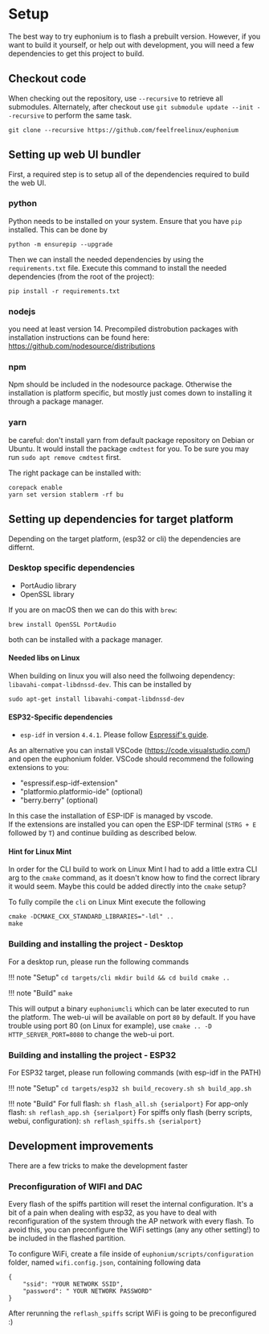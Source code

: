 

# Setup
The best way to try euphonium is to flash a prebuilt version. However, if you want to build it yourself, or help out with development, you will need a few dependencies to get this project to build.

## Checkout code

When checking out the repository, use `--recursive` to retrieve all submodules. Alternately, after checkout use `git submodule update --init --recursive` to perform the same task.

```
git clone --recursive https://github.com/feelfreelinux/euphonium
```

## Setting up web UI bundler

First, a required step is to setup all of the dependencies required to build the web UI.

### python
Python needs to be installed on your system.
Ensure that you have `pip` installed. This can be done by

```
python -m ensurepip --upgrade
```

Then we can install the needed dependencies by using the `requirements.txt` file. Execute this command to install the needed dependencies (from the root of the project):

```
pip install -r requirements.txt
```


### nodejs
you need at least version 14. Precompiled distrobution packages with installation instructions can be found here: https://github.com/nodesource/distributions

### npm
Npm should be included in the nodesource package. Otherwise the installation is platform specific, but mostly just comes down to installing it through a package manager.

### yarn
be careful: don't install yarn from default package repository on Debian or Ubuntu. It would install the package `cmdtest` for you. To be sure you may run `sudo apt remove cmdtest` first.

The right package can be installed with:
```
corepack enable
yarn set version stablerm -rf bu        
```

## Setting up dependencies for target platform

Depending on the target platform, (esp32 or cli) the dependencies are differnt.


### Desktop specific dependencies

- PortAudio library
- OpenSSL library

If you are on macOS then we can do this with `brew`:
```
brew install OpenSSL PortAudio
```
both can be installed with a package manager.

#### Needed libs on Linux
When building on linux you will also need the follwoing dependency: `libavahi-compat-libdnssd-dev`.
This can be installed by
```
sudo apt-get install libavahi-compat-libdnssd-dev
```

#### ESP32-Specific dependencies

- `esp-idf` in version `4.4.1`. Please follow [Espressif's guide](https://docs.espressif.com/projects/esp-idf/en/latest/esp32/get-started/index.html#get-started-get-prerequisites).

As an alternative you can install VSCode (https://code.visualstudio.com/) and open the euphonium folder.
VSCode should recommend the following extensions to you:
- "espressif.esp-idf-extension"
- "platformio.platformio-ide" (optional)
- "berry.berry" (optional)

In this case the installation of ESP-IDF is managed by vscode.  
If the extensions are installed you can open the ESP-IDF terminal (`STRG + E` followed by `T`) and continue building as described below.

#### Hint for Linux Mint
In order for the CLI build to work on Linux Mint I had to add a little extra CLI arg to the `cmake` command, as it doesn't know how to find the correct library it would seem.
Maybe this could be added directly into the `cmake` setup?

To fully compile the `cli` on Linux Mint execute the following
```
cmake -DCMAKE_CXX_STANDARD_LIBRARIES="-ldl" ..
make
```

### Building and installing the project - Desktop

For a desktop run, please run the following commands

!!! note "Setup"
    ```
    cd targets/cli
    mkdir build && cd build
    cmake ..
    ```

!!! note "Build"
    ```
    make
    ```


This will output a binary `euphoniumcli` which can be later executed to run the platform. The web-ui will be available on port `80` by default.
If you have trouble using port 80 (on Linux for example), use `cmake .. -D HTTP_SERVER_PORT=8080` to change the web-ui port.

### Building and installing the project - ESP32

For ESP32 target, please run following commands (with esp-idf in the PATH)

!!! note "Setup"
    ```
    cd targets/esp32
    sh build_recovery.sh
    sh build_app.sh
    ```

!!! note "Build"
    For full flash:
    ```
    sh flash_all.sh {serialport}
    ```
    For app-only flash:
    ```
    sh reflash_app.sh {serialport}
    ```
    For spiffs only flash (berry scripts, webui, configuration):
    ```
    sh reflash_spiffs.sh {serialport}
    ```

## Development improvements

There are a few tricks to make the development faster

### Preconfiguration of WIFI and DAC

Every flash of the spiffs partition will reset the internal configuration. It's a bit of a pain when dealing with esp32, as you have to deal with reconfiguration of the system through the AP network with every flash. To avoid this, you can preconfigure the WiFi settings (any any other setting!) to be included in the flashed partition.

To configure WiFi, create a file inside of `euphonium/scripts/configuration` folder, named `wifi.config.json`, containing following data

```
{
    "ssid": "YOUR NETWORK SSID",
    "password": " YOUR NETWORK PASSWORD"
}
```

After rerunning the `reflash_spiffs` script WiFi is going to be preconfigured :)

